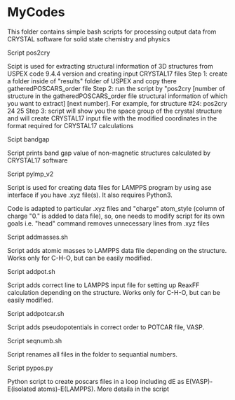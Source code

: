 # MyCodes
This folder contains simple bash scripts for processing output data from CRYSTAL software for solid state chemistry and physics

Script pos2cry

Scipt is used for extracting structural information of 3D structures from USPEX code 9.4.4 version and creating input CRYSTAL17 files
Step 1: create a folder inside of "results" folder of USPEX and copy there gatheredPOSCARS_order file
Step 2: run the script by "pos2cry [number of structure in the gatheredPOSCARS_order file structural information of which you want to extract] [next number]. For example, for structure #24: pos2cry 24 25 
Step 3: script will show you the space group of the crystal structure and will create CRYSTAL17 input file with the modified coordinates in the format required for CRYSTAL17 calculations

Scipt bandgap

Script prints band gap value of non-magnetic structures calculated by CRYSTAL17 software

Script pylmp_v2

Script is used for creating data files for LAMPPS program by using ase interface if you have .xyz file(s). It also requires Python3. 

Code is adapted to particular .xyz files and "charge" atom_style (column of charge "0." is added to data file), so, one needs to modify script for its own goals i.e. "head" command removes unnecessary lines from .xyz files 

Script addmasses.sh

Script adds atomic masses to LAMPPS data file depending on the structure. Works only for C-H-O, but can be easily modified.

Script addpot.sh

Script adds correct line to LAMPPS input file for setting up ReaxFF calculation depending on the structure. Works only for C-H-O, but can be easily modified.

Script addpotcar.sh

Script adds pseudopotentials in correct order to POTCAR file, VASP. 

Script seqnumb.sh

Script renames all files in the folder to sequantial numbers.

Script pypos.py

Python script to create poscars files in a loop including dE as E(VASP)-E(isolated atoms)-E(LAMPPS). More detaila in the script
